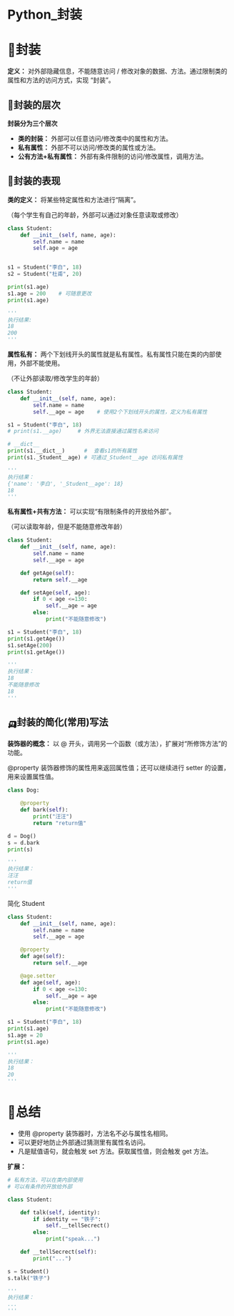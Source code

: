 # Python_封装

# 🚗封装

**定义：** 对外部隐藏信息，不能随意访问 / 修改对象的数据、方法。通过限制类的属性和方法的访问方式，实现 “封装”。

## 🚓封装的层次

**封装分为三个层次**

* **类的封装：** 外部可以任意访问/修改类中的属性和方法。
* **私有属性：** 外部不可以访问/修改类的属性或方法。
* **公有方法+私有属性：** 外部有条件限制的访问/修改属性，调用方法。

## 🚕封装的表现

**类的定义：** 将某些特定属性和方法进行“隔离”。

（每个学生有自己的年龄，外部可以通过对象任意读取或修改）

```python
class Student:
    def __init__(self, name, age):
        self.name = name
        self.age = age


s1 = Student("李白", 18)
s2 = Student("杜甫", 20)

print(s1.age)
s1.age = 200    # 可随意更改
print(s1.age)

'''
执行结果:
18
200
'''
```

**属性私有：** 两个下划线开头的属性就是私有属性。私有属性只能在类的内部使用，外部不能使用。

（不让外部读取/修改学生的年龄）

```python
class Student:
    def __init__(self, name, age):
        self.name = name
        self.__age = age    # 使用2个下划线开头的属性，定义为私有属性

s1 = Student("李白", 18)
# print(s1.__age)     # 外界无法直接通过属性名来访问

# __dict__
print(s1.__dict__)      #  查看s1的所有属性
print(s1._Student__age) # 可通过_Student__age 访问私有属性

'''
执行结果：
{'name': '李白', '_Student__age': 18}
18
'''
```

**私有属性+共有方法：** 可以实现“有限制条件的开放给外部”。

（可以读取年龄，但是不能随意修改年龄）

```python
class Student:
    def __init__(self, name, age):
        self.name = name
        self.__age = age

    def getAge(self):
        return self.__age

    def setAge(self, age):
        if 0 < age <=130:
            self.__age = age
        else:
            print("不能随意修改")

s1 = Student("李白", 18)
print(s1.getAge())
s1.setAge(200)
print(s1.getAge())

'''
执行结果：
18
不能随意修改
18
'''
```

## 🛺封装的简化(常用)写法

**装饰器的概念：** 以 @ 开头，调用另一个函数（或方法），扩展对“所修饰方法”的功能。

@property 装饰器修饰的属性用来返回属性值；还可以继续进行 setter 的设置，用来设置属性值。

```python
class Dog:

    @property
    def bark(self):
        print("汪汪")
        return "return值"

d = Dog()
s = d.bark
print(s)

'''
执行结果：
汪汪
return值
'''
```

简化 Student

```python
class Student:
    def __init__(self, name, age):
        self.name = name
        self.__age = age

    @property
    def age(self):
        return self.__age

    @age.setter
    def age(self, age):
        if 0 < age <=130:
            self.__age = age
        else:
            print("不能随意修改")

s1 = Student("李白", 18)
print(s1.age)
s1.age = 20
print(s1.age)

'''
执行结果：
18
20
'''
```

# 🚎总结

* 使用 @property 装饰器时，方法名不必与属性名相同。
* 可以更好地防止外部通过猜测里有属性名访问。
* 凡是赋值语句，就会触发 set 方法。获取属性值，则会触发 get 方法。

**扩展：**

```python
# 私有方法，可以在类内部使用
# 可以有条件的开放给外部

class Student:

    def talk(self, identity):
        if identity == "铁子":
            self.__tellSecrect()
        else:
            print("speak...")

    def __tellSecrect(self):
        print("...")

s = Student()
s.talk("铁子")

'''
执行结果：
...
'''